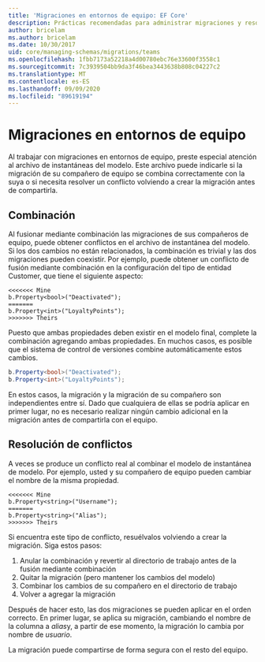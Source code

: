 ```yaml
---
title: 'Migraciones en entornos de equipo: EF Core'
description: Prácticas recomendadas para administrar migraciones y resolver conflictos en entornos de equipo con Entity Framework Core
author: bricelam
ms.author: bricelam
ms.date: 10/30/2017
uid: core/managing-schemas/migrations/teams
ms.openlocfilehash: 1fbb7173a52218a4d00780ebc76e33600f3558c1
ms.sourcegitcommit: 7c3939504bb9da3f46bea3443638b808c04227c2
ms.translationtype: MT
ms.contentlocale: es-ES
ms.lasthandoff: 09/09/2020
ms.locfileid: "89619194"
---
```

# <a name="migrations-in-team-environments"></a>Migraciones en entornos de equipo

Al trabajar con migraciones en entornos de equipo, preste especial atención al archivo de instantáneas del modelo. Este archivo puede indicarle si la migración de su compañero de equipo se combina correctamente con la suya o si necesita resolver un conflicto volviendo a crear la migración antes de compartirla.

## <a name="merging"></a>Combinación

Al fusionar mediante combinación las migraciones de sus compañeros de equipo, puede obtener conflictos en el archivo de instantánea del modelo. Si los dos cambios no están relacionados, la combinación es trivial y las dos migraciones pueden coexistir. Por ejemplo, puede obtener un conflicto de fusión mediante combinación en la configuración del tipo de entidad Customer, que tiene el siguiente aspecto:

``` output
<<<<<<< Mine
b.Property<bool>("Deactivated");
=======
b.Property<int>("LoyaltyPoints");
>>>>>>> Theirs
```

Puesto que ambas propiedades deben existir en el modelo final, complete la combinación agregando ambas propiedades. En muchos casos, es posible que el sistema de control de versiones combine automáticamente estos cambios.

``` csharp
b.Property<bool>("Deactivated");
b.Property<int>("LoyaltyPoints");
```

En estos casos, la migración y la migración de su compañero son independientes entre sí. Dado que cualquiera de ellas se podría aplicar en primer lugar, no es necesario realizar ningún cambio adicional en la migración antes de compartirla con el equipo.

## <a name="resolving-conflicts"></a>Resolución de conflictos

A veces se produce un conflicto real al combinar el modelo de instantánea de modelo. Por ejemplo, usted y su compañero de equipo pueden cambiar el nombre de la misma propiedad.

``` output
<<<<<<< Mine
b.Property<string>("Username");
=======
b.Property<string>("Alias");
>>>>>>> Theirs
```

Si encuentra este tipo de conflicto, resuélvalos volviendo a crear la migración. Siga estos pasos:

1. Anular la combinación y revertir al directorio de trabajo antes de la fusión mediante combinación
2. Quitar la migración (pero mantener los cambios del modelo)
3. Combinar los cambios de su compañero en el directorio de trabajo
4. Volver a agregar la migración

Después de hacer esto, las dos migraciones se pueden aplicar en el orden correcto. En primer lugar, se aplica su migración, cambiando el nombre de la columna a *alias*y, a partir de ese momento, la migración lo cambia por nombre de *usuario*.

La migración puede compartirse de forma segura con el resto del equipo.
